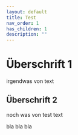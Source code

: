 ```yaml
---
layout: default
title: Test
nav_order: 1
has_children: 1
description: ""
---
```


# Überschrift 1
irgendwas von text

## Überschrift 2
noch was von test text

bla
bla
bla
